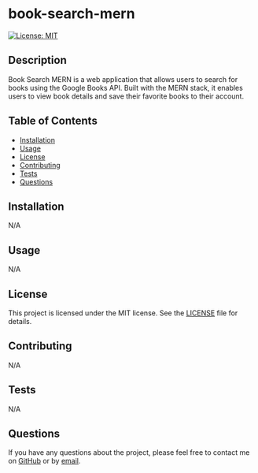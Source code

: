 # book-search-mern

[![License: MIT](https://img.shields.io/badge/License-MIT-yellow.svg)](https://opensource.org/licenses/MIT)

## Description

Book Search MERN is a web application that allows users to search for books using the Google Books API. Built with the MERN stack, it enables users to view book details and save their favorite books to their account.

## Table of Contents

- [Installation](#installation)
- [Usage](#usage)
- [License](#license)
- [Contributing](#contributing)
- [Tests](#tests)
- [Questions](#questions)

## Installation

N/A

## Usage

N/A

## License

This project is licensed under the MIT license. See the [LICENSE](https://opensource.org/licenses/MIT) file for details.

## Contributing

N/A

## Tests

N/A

## Questions

If you have any questions about the project, please feel free to contact me on [GitHub](https://github.com/undefined) or by [email](mailto:daningore11@gmail.com).

